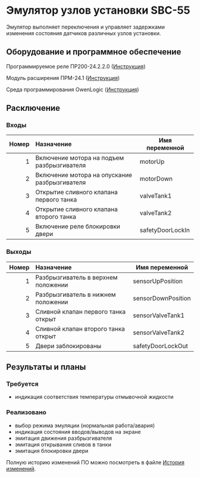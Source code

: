 # Эмулятор узлов установки SBC-55

Эмулятор выполняет переключения и управляет задержками изменения состояния датчиков различных узлов установки.

## Оборудование и программное обеспечение

Программируемое реле ПР200-24.2.2.0 ([Инструкция](/EmulatorSBC/EqManuals/re_pr200_1-ru-38699-1.69.pdf))

Модуль расширения ПРМ-24.1 ([Инструкция](/EmulatorSBC/EqManuals/re_prm-h.1_1-ru-51644-1.13.pdf))

Среда программирования OwenLogic ([Инструкция](/EmulatorSBC/EqManuals/rp_owen_logic_2.4.pdf))

## Расключение

### Входы

| Номер | Назначение                                    | Имя переменной   |
|------:|:----------------------------------------------|------------------|
|     1 | Включение мотора на подъем разбрызгивателя    | motorUp          |
|     2 | Включение мотора на опускание разбрызгивателя | motorDown        |
|     3 | Открытие сливного клапана первого танка       | valveTank1       |
|     4 | Открытие сливного клапана второго танка       | valveTank2       |
|     5 | Включение реле блокировки двери               | safetyDoorLockIn |

### Выходы

| Номер | Назначение                          | Имя переменной     |
|------:|:------------------------------------|--------------------|
|     1 | Разбрызгиватель в верхнем положении | sensorUpPosition   |
|     2 | Разбрызгиватель в нижнем положении  | sensorDownPosition |
|     3 | Сливной клапан первого танка открыт | sensorValveTank1   |
|     4 | Сливной клапан второго танка открыт | sensorValveTank2   |
|     5 | Двери заблокированы                 | safetyDoorLockOut  |


## Результаты и планы

### Требуется
- индикация соответствия температуры отмывочной жидкости

### Реализовано
- выбор режима эмуляции (нормальная работа/авария)
- индикация состояния вводов/выводов на экране
- эмитация движения разбрызгивателя
- эмитация открывания сливов в танки
- эмитация блокировки двери

Полную историю изменений ПО можно посмотреть в файле [История изменений](/EmulatorSBC/change_history.md).
